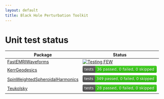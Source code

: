 ```yaml
---
layout: default
title: Black Hole Perturbation Toolkit
---
```


# Unit test status

| Package | Status |
| --- | --- |
| [FastEMRIWaveforms](https://bhptoolkit.org/FastEMRIWaveforms_main.html) | [![Testing FEW](https://github.com/BlackHolePerturbationToolkit/FastEMRIWaveforms/actions/workflows/python-unittest.yml/badge.svg?branch=master)](https://github.com/BlackHolePerturbationToolkit/FastEMRIWaveforms/actions/workflows/python-unittest.yml) |
| [KerrGeodesics](https://bhptoolkit.org/KerrGeodesics/) | [![KerrGeodesics unit test status](https://raw.githubusercontent.com/BlackHolePerturbationToolkit/KerrGeodesics/gh-pages/badges/master/testresult.svg)](https://github.com/BlackHolePerturbationToolkit/KerrGeodesics/actions/workflows/UnitTests.yml) |
| [SpinWeightedSpheroidalHarmonics](https://bhptoolkit.org/SpinWeightedSpheroidalHarmonics/) | [![SpinWeightedSpheroidalHarmonics unit test status](https://raw.githubusercontent.com/BlackHolePerturbationToolkit/SpinWeightedSpheroidalHarmonics/gh-pages/badges/master/testresult.svg)](https://github.com/BlackHolePerturbationToolkit/SpinWeightedSpheroidalHarmonics/actions/workflows/UnitTests.yml) |
| [Teukolsky](https://bhptoolkit.org/Teukolsky/) | [![Teukolsky unit test status](https://raw.githubusercontent.com/BlackHolePerturbationToolkit/Teukolsky/gh-pages/badges/master/testresult.svg)](https://github.com/BlackHolePerturbationToolkit/Teukolsky/actions/workflows/UnitTests.yml) |
